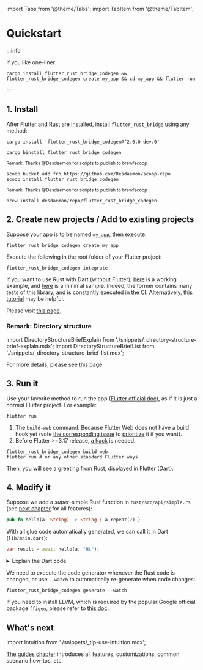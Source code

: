 import Tabs from '@theme/Tabs';
import TabItem from '@theme/TabItem';

# Quickstart

:::info

If you like one-liner:

```shell
cargo install flutter_rust_bridge_codegen && flutter_rust_bridge_codegen create my_app && cd my_app && flutter run
```

:::

## 1. Install

After [Flutter](https://docs.flutter.dev/get-started/install) and [Rust](https://www.rust-lang.org/tools/install) are installed,
install `flutter_rust_bridge` using any method:

<Tabs>

<TabItem value="Default">

```shell
cargo install 'flutter_rust_bridge_codegen@^2.0.0-dev.0'
```

</TabItem>

<TabItem value="Cargo-Binstall">

```shell
cargo binstall flutter_rust_bridge_codegen
```

</TabItem>

<TabItem value="Scoop">

<small>Remark: Thanks @Desdaemon for scripts to publish to brew/scoop</small>

```shell
scoop bucket add frb https://github.com/Desdaemon/scoop-repo
scoop install flutter_rust_bridge_codegen
```

</TabItem>

<TabItem value="Homebrew">

<small>Remark: Thanks @Desdaemon for scripts to publish to brew/scoop</small>

```shell
brew install desdaemon/repo/flutter_rust_bridge_codegen
```

</TabItem>

</Tabs>

## 2. Create new projects / Add to existing projects

<Tabs>

<TabItem value="Create new">

Suppose your app is to be named `my_app`, then execute:

```shell
flutter_rust_bridge_codegen create my_app
```

</TabItem>

<TabItem value="Add to existing">

Execute the following in the root folder of your Flutter project:

```shell
flutter_rust_bridge_codegen integrate
```

</TabItem>

<TabItem value="Pure dart">

If you want to use Rust with Dart (without Flutter),
[here](https://github.com/fzyzcjy/flutter_rust_bridge/tree/master/frb_example/pure_dart)
is a working example, and
[here](https://github.com/fzyzcjy/flutter_rust_bridge/tree/master/frb_example/dart_minimal)
is a minimal sample.
Indeed, the former contains many tests of this library, and is constantly executed in 
[the CI](https://github.com/fzyzcjy/flutter_rust_bridge/blob/master/.github/workflows/ci.yaml).
Alternatively, [this tutorial](manual/miscellaneous/archived/tutorial-pure-dart) may be helpful.

</TabItem>

<TabItem value="More approaches">

Please visit [this page](manual/integrate/overview).

</TabItem>

</Tabs>

### Remark: Directory structure

import DirectoryStructureBriefExplain from './snippets/_directory-structure-brief-explain.mdx';
import DirectoryStructureBriefList from './snippets/_directory-structure-brief-list.mdx';

<DirectoryStructureBriefExplain/>

For more details, please see [this page](guides/miscellaneous/directory).

## 3. Run it

<Tabs>

<TabItem value="Default">

Use your favorite method to run the app ([Flutter official doc](https://docs.flutter.dev/get-started/test-drive)),
as if it is just a *normal* Flutter project.
For example:

```shell
flutter run
```

</TabItem>

<TabItem value="Web">

1. The `build-web` command: Because Flutter Web does not have a build hook yet
(vote [the corresponding issue](https://github.com/flutter/flutter/issues/138992) to 
[prioritize](https://github.com/flutter/flutter/wiki/Issue-hygiene#do-not-add-me-too-or-same-or-is-there-an-update-comments-to-bugs)
it if you want).
2. Before Flutter >=3.17 release, [a hack](manual/miscellaneous/web-cross-origin) is needed.

```shell
flutter_rust_bridge_codegen build-web
flutter run # or any other standard Flutter ways
```

</TabItem>

</Tabs>

Then, you will see a greeting from Rust, displayed in Flutter (Dart).

## 4. Modify it

Suppose we add a *super*-simple Rust function in `rust/src/api/simple.rs`
(see [next chapter](guides) for all features):

```rust
pub fn hello(a: String) -> String { a.repeat(2) }
```

With all glue code automatically generated, we can call it in Dart (`lib/main.dart`):

```dart
var result = await hello(a: "Hi");
```

<details>
<summary>Explain the Dart code</summary>

* The `await` is for asynchronous code, a very frequently used feature in Dart.
* To display the result on the screen, a bit of standard Flutter knowledge may be needed.
See the existing code for an example how a String can be shown.

</details>

We need to execute the code generator whenever the Rust code is changed,
or use `--watch` to automatically re-generate when code changes:

```shell
flutter_rust_bridge_codegen generate --watch
```

If you need to install LLVM,
which is required by the popular Google official package `ffigen`,
please refer to [this doc](manual/ffigen-troubleshooting).

## What's next

import Intuition from './snippets/_tip-use-intuition.mdx';

<Intuition/>

[The guides chapter](guides) introduces all features, customizations, common scenario how-tos, etc.
